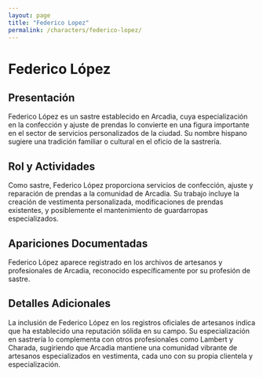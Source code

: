 ```yaml
---
layout: page
title: "Federico Lopez"
permalink: /characters/federico-lopez/
---
```


# Federico López

## Presentación
Federico López es un sastre establecido en Arcadia, cuya especialización en la confección y ajuste de prendas lo convierte en una figura importante en el sector de servicios personalizados de la ciudad. Su nombre hispano sugiere una tradición familiar o cultural en el oficio de la sastrería.

## Rol y Actividades
Como sastre, Federico López proporciona servicios de confección, ajuste y reparación de prendas a la comunidad de Arcadia. Su trabajo incluye la creación de vestimenta personalizada, modificaciones de prendas existentes, y posiblemente el mantenimiento de guardarropas especializados.

## Apariciones Documentadas
Federico López aparece registrado en los archivos de artesanos y profesionales de Arcadia, reconocido específicamente por su profesión de sastre.

## Detalles Adicionales
La inclusión de Federico López en los registros oficiales de artesanos indica que ha establecido una reputación sólida en su campo. Su especialización en sastrería lo complementa con otros profesionales como Lambert y Charada, sugiriendo que Arcadia mantiene una comunidad vibrante de artesanos especializados en vestimenta, cada uno con su propia clientela y especialización.
